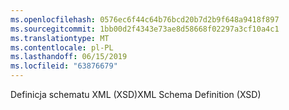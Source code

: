 ```yaml
---
ms.openlocfilehash: 0576ec6f44c64b76bcd20b7d2b9f648a9418f897
ms.sourcegitcommit: 1bb00d2f4343e73ae8d58668f02297a3cf10a4c1
ms.translationtype: MT
ms.contentlocale: pl-PL
ms.lasthandoff: 06/15/2019
ms.locfileid: "63876679"
---
```

<span data-ttu-id="58745-101">Definicja schematu XML (XSD)</span><span class="sxs-lookup"><span data-stu-id="58745-101">XML Schema Definition (XSD)</span></span>